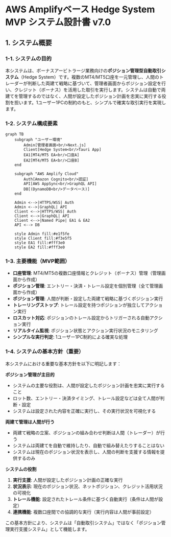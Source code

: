 # AWS Amplifyベース Hedge System MVP システム設計書 v7.0

## 1. システム概要

### 1-1. システムの目的

本システムは、ボーナスアービトラージ業務向けの**ポジション管理型自動取引システム**（Hedge System）です。複数のMT4/MT5口座を一元管理し、人間のトレーダーが判断した両建て戦略に基づいて、管理者画面からポジション設定を行い、クレジット（ボーナス）を活用した取引を実行します。システムは自動で両建てを管理するのではなく、人間が設定したポジション計画を忠実に実行する役割を担います。1ユーザー1PCの制約のもと、シンプルで確実な取引実行を実現します。

### 1-2. システム構成要素

```mermaid
graph TB
    subgraph "ユーザー環境"
        Admin[管理者画面<br/>Next.js]
        Client[Hedge System<br/>Tauri App]
        EA1[MT4/MT5 EA<br/>口座A]
        EA2[MT4/MT5 EA<br/>口座B]
    end

    subgraph "AWS Amplify Cloud"
        Auth[Amazon Cognito<br/>認証]
        API[AWS AppSync<br/>GraphQL API]
        DB[(DynamoDB<br/>データベース)]
    end

    Admin <-->|HTTPS/WSS| Auth
    Admin <-->|GraphQL| API
    Client <-->|HTTPS/WSS| Auth
    Client <-->|GraphQL| API
    Client <-->|Named Pipe| EA1 & EA2
    API <--> DB

    style Admin fill:#e1f5fe
    style Client fill:#f3e5f5
    style EA1 fill:#fff3e0
    style EA2 fill:#fff3e0
```

### 1-3. 主要機能（MVP範囲）

- **口座管理**: MT4/MT5の複数口座情報とクレジット（ボーナス）管理（管理画面から作成）
- **ポジション管理**: エントリー・決済・トレール設定を個別管理（全て管理画面から作成）
- **ポジション管理**: 人間が判断・設定した両建て戦略に基づくポジション実行
- **トレーリングストップ**: トレール設定を持つポジションが独立してアクション実行
- **ロスカット対応**: ポジションのトレール設定からトリガーされる自動アクション実行
- **リアルタイム監視**: ポジション状態とアクション実行状況のモニタリング
- **シンプルな実行判定**: 1ユーザー1PC制約による確実な処理

### 1-4. システムの基本方針（重要）

本システムにおける重要な基本方針を以下に明記します：

**ポジション管理が主目的**
- システムの主要な役割は、人間が設定したポジション計画を忠実に実行すること
- ロット数、エントリー・決済タイミング、トレール設定などは全て人間が判断・設定
- システムは設定された内容を正確に実行し、その実行状況を可視化する

**両建て管理は人間が行う**
- 両建て戦略の立案、ポジションの組み合わせ判断は人間（トレーダー）が行う
- システムは両建てを自動で維持したり、自動で組み替えたりすることはない
- システムは現在のポジション状況を表示し、人間の判断を支援する情報を提供するのみ

**システムの役割**
1. **実行支援**: 人間が設定したポジション計画の正確な実行
2. **状況表示**: 現在のポジション状況、ネットポジション、クレジット活用状況の可視化
3. **トレール機能**: 設定されたトレール条件に基づく自動実行（条件は人間が設定）
4. **連携機能**: 複数口座間での協調的な実行（実行内容は人間が事前設定）

この基本方針により、システムは「自動取引システム」ではなく「ポジション管理実行支援システム」として機能します。

